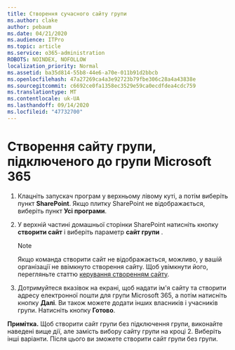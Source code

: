 ```yaml
---
title: Створення сучасного сайту групи
ms.author: clake
author: pebaum
ms.date: 04/21/2020
ms.audience: ITPro
ms.topic: article
ms.service: o365-administration
ROBOTS: NOINDEX, NOFOLLOW
localization_priority: Normal
ms.assetid: ba35d814-55b8-44e6-a70e-011b91d2bbcb
ms.openlocfilehash: 47a27269ca4a3e92723b79fbe306c28a4a43838e
ms.sourcegitcommit: c6692ce0fa1358ec3529e59ca0ecdfdea4cdc759
ms.translationtype: MT
ms.contentlocale: uk-UA
ms.lasthandoff: 09/14/2020
ms.locfileid: "47732700"
---
```

# <a name="create-a-microsoft-365-group-connected-team-site"></a>Створення сайту групи, підключеного до групи Microsoft 365

1. Клацніть запускач програм у верхньому лівому куті, а потім виберіть пункт **SharePoint**. Якщо плитку SharePoint не відображається, виберіть пункт **Усі програми**.
    
2. У верхній частині домашньої сторінки SharePoint натисніть кнопку **створити сайт** і виберіть параметр **сайт групи** . 
    
    > [!NOTE]
    > Якщо команда створити сайт не відображається, можливо, у вашій організації не ввімкнуто створення сайту. Щоб увімкнути його, перегляньте статтю [керування створенням сайту](https://go.microsoft.com/fwlink/?linkid=2009644). 
  
3. Дотримуйтеся вказівок на екрані, щоб надати ім'я сайту та створити адресу електронної пошти для групи Microsoft 365, а потім натисніть кнопку **Далі**. Ви також можете додати інших власників і учасників групи. Натисніть кнопку **Готово**.
  
 **Примітка.** Щоб створити сайт групи без підключення групи, виконайте наведені вище дії, але замість вибору сайту групи на кроці 2. Виберіть інші варіанти. Після цього ви зможете створити сайт групи без групи. 
    

